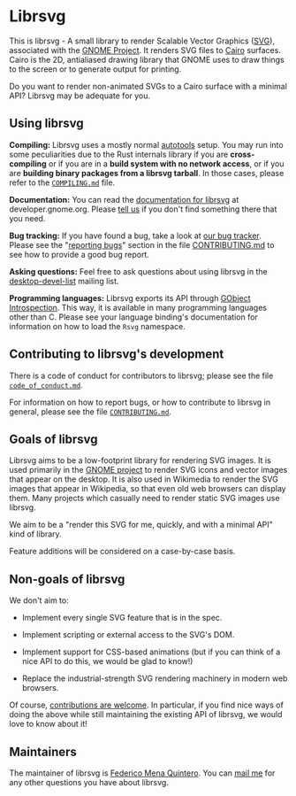 Librsvg
=======

This is librsvg - A small library to render Scalable Vector Graphics
([SVG][svg]), associated with the [GNOME Project][gnome].  It renders
SVG files to [Cairo][cairo] surfaces.  Cairo is the 2D, antialiased
drawing library that GNOME uses to draw things to the screen or to
generate output for printing.

Do you want to render non-animated SVGs to a Cairo surface with a
minimal API?  Librsvg may be adequate for you.

Using librsvg
-------------

**Compiling:** Librsvg uses a mostly normal [autotools] setup.  You
may run into some peculiarities due to the Rust internals library if
you are **cross-compiling** or if you are in a **build system with no
network access**, or if you are **building binary packages from a
librsvg tarball**.  In those cases, please refer to the
[`COMPILING.md`][compiling] file.

**Documentation:** You can read the [documentation for librsvg][docs] at
developer.gnome.org.  Please [tell us][mail] if you don't find
something there that you need.

**Bug tracking:** If you have found a bug, take a look at [our bug
tracker][bugs].  Please see the "[reporting bugs][reporting-bugs]"
section in the file [CONTRIBUTING.md][contributing] to see how to
provide a good bug report.

**Asking questions:** Feel free to ask questions about using librsvg
in the [desktop-devel-list][d-d-l] mailing list.

**Programming languages:** Librsvg exports its API through [GObject
Introspection][gi].  This way, it is available in many programming
languages other than C.  Please see your language binding's
documentation for information on how to load the `Rsvg` namespace.

Contributing to librsvg's development
-------------------------------------

There is a code of conduct for contributors to librsvg; please see the
file [`code_of_conduct.md`][coc].

For information on how to report bugs, or how to contribute to librsvg
in general, please see the file [`CONTRIBUTING.md`][contributing].

Goals of librsvg
----------------

Librsvg aims to be a low-footprint library for rendering SVG images.
It is used primarily in the [GNOME project](https://www.gnome.org) to
render SVG icons and vector images that appear on the desktop.  It is
also used in Wikimedia to render the SVG images that appear in
Wikipedia, so that even old web browsers can display them.  Many
projects which casually need to render static SVG images use librsvg.

We aim to be a "render this SVG for me, quickly, and with a minimal
API" kind of library.

Feature additions will be considered on a case-by-case basis.

Non-goals of librsvg
--------------------

We don't aim to:

* Implement every single SVG feature that is in the spec.

* Implement scripting or external access to the SVG's DOM.

* Implement support for CSS-based animations (but if you can think of
  a nice API to do this, we would be glad to know!)

* Replace the industrial-strength SVG rendering machinery in modern
  web browsers.

Of course, [contributions are welcome][contributing].  In particular,
if you find nice ways of doing the above while still maintaining the
existing API of librsvg, we would love to know about it!

Maintainers
-----------

The maintainer of librsvg is [Federico Mena Quintero][federico].  You
can [mail me][mail] for any other questions you have about librsvg.

[svg]: https://en.wikipedia.org/wiki/Scalable_Vector_Graphics
[gnome]: https://www.gnome.org/
[cairo]: https://www.cairographics.org/
[coc]: code_of_conduct.md
[autotools]: https://autotools.io/index.html
[compiling]: COMPILING.md
[docs]: https://developer.gnome.org/rsvg/stable/
[mail]: mailto:federico@gnome.org
[bugs]: https://bugzilla.gnome.org/page.cgi?id=browse.html&product=librsvg
[gi]: https://wiki.gnome.org/Projects/GObjectIntrospection
[contributing]: CONTRIBUTING.md
[reporting-bugs]: CONTRIBUTING.md#reporting-bugs
[d-d-l]: https://mail.gnome.org/mailman/listinfo/desktop-devel-list
[federico]: https://people.gnome.org/~federico/
